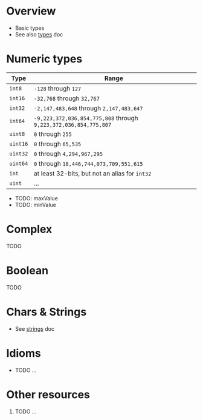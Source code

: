 # Overview
- Basic types
- See also [types](./variables.md) doc


# Numeric types
|Type|Range|
| ---|--- |
|`int8` | `-128` through `127`|
|`int16` | `-32,768` through `32,767`|
|`int32` | `-2,147,483,648` through `2,147,483,647`|
|`int64` | `-9,223,372,036,854,775,808` through `9,223,372,036,854,775,807`|
|`uint8` | `0` through `255`|
|`uint16` | `0` through `65,535`|
|`uint32` | `0` through `4,294,967,295`|
|`uint64` | `0` through `18,446,744,073,709,551,615`|
|`int` | at least 32-bits, but not an alias for `int32`|
|`uint` | ...|


- TODO: maxValue
- TODO: minValue

# Complex
TODO


# Boolean
TODO


# Chars & Strings
- See [strings](./strings.md) doc


# Idioms
- TODO ...


# Other resources
1. TODO ...
